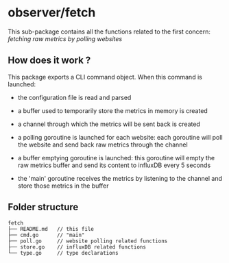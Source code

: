 # observer/fetch

This sub-package contains all the functions related to the first concern: *fetching raw metrics by polling websites*

## How does it work ?

This package exports a CLI command object. When this command is launched:

- the configuration file is read and parsed

- a buffer used to temporarily store the metrics in memory is created

- a channel through which the metrics will be sent back is created

- a polling goroutine is launched for each website: each goroutine will poll the website and send back raw metrics through the channel

- a buffer emptying goroutine is launched: this goroutine will empty the raw metrics buffer and send its content to influxDB every 5 seconds

- the 'main' goroutine receives the metrics by listening to the channel and store those metrics in the buffer

## Folder structure

    fetch
    ├── README.md   // this file
    ├── cmd.go      // "main"
    ├── poll.go     // website polling related functions
    ├── store.go    // influxDB related functions
    └── type.go     // type declarations
